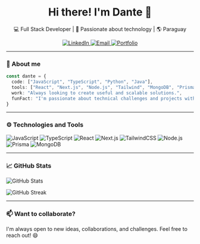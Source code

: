 <h1 align="center">Hi there! I'm Dante 👋</h1>

<p align="center">
  💻 Full Stack Developer | 🚀 Passionate about technology | 🌎 Paraguay
</p>

<p align="center">
  <a href="https://www.linkedin.com/in/dante-rivarola-dinatale-264a82289/" target="_blank">
    <img alt="LinkedIn" src="https://img.shields.io/badge/LinkedIn-blue?style=for-the-badge&logo=linkedin" />
  </a>
  <a href="mailto:danterivadi.work@gmail.com">
    <img alt="Email" src="https://img.shields.io/badge/email-%23E4405F.svg?style=for-the-badge&logo=gmail&logoColor=white" />
  </a>
  <a href="https://dantelo.dev">
    <img alt="Portfolio" src="https://img.shields.io/badge/Portfolio-000?style=for-the-badge&logo=vercel&logoColor=white" />
  </a>
</p>

---

### 🧠 About me

```ts
const dante = {
  code: ["JavaScript", "TypeScript", "Python", "Java"],
  tools: ["React", "Next.js", "Node.js", "Tailwind", "MongoDB", "Prisma"],
  work: "Always looking to create useful and scalable solutions.",
  funFact: "I'm passionate about technical challenges and projects with social impact.",
}
````

---

### ⚙️ Technologies and Tools

![JavaScript](https://img.shields.io/badge/-JavaScript-F7DF1E?style=flat-square\&logo=javascript)
![TypeScript](https://img.shields.io/badge/-TypeScript-3178C6?style=flat-square\&logo=typescript\&logoColor=white)
![React](https://img.shields.io/badge/-React-61DAFB?style=flat-square\&logo=react\&logoColor=black)
![Next.js](https://img.shields.io/badge/-Next.js-000?style=flat-square\&logo=nextdotjs)
![TailwindCSS](https://img.shields.io/badge/-TailwindCSS-38B2AC?style=flat-square\&logo=tailwindcss)
![Node.js](https://img.shields.io/badge/-Node.js-339933?style=flat-square\&logo=node.js)
![Prisma](https://img.shields.io/badge/-Prisma-2D3748?style=flat-square\&logo=prisma)
![MongoDB](https://img.shields.io/badge/-MongoDB-47A248?style=flat-square\&logo=mongodb)

---

### 📈 GitHub Stats

<p>
  <img src="https://github-readme-stats.vercel.app/api?username=Dantelo04&show_icons=true&theme=tokyonight" alt="GitHub Stats" />
</p>

<p>
  <img src="https://github-readme-streak-stats.herokuapp.com?user=Dantelo04&theme=tokyonight" alt="GitHub Streak" />
</p>

---

### 📫 Want to collaborate?

I'm always open to new ideas, collaborations, and challenges.
Feel free to reach out! 😄
